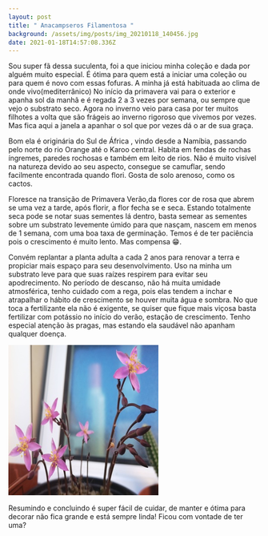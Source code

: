 ```yaml
---
layout: post
title: " Anacampseros Filamentosa "
background: /assets/img/posts/img_20210118_140456.jpg
date: 2021-01-18T14:57:08.336Z
---
```

 Sou super fã dessa suculenta, foi a que iniciou minha coleção e dada por alguém muito especial. É ótima para quem está a iniciar uma coleção ou para quem é novo com essas fofuras.
A minha já está habituada ao clima de onde vivo(mediterrânico)
No início da primavera vai para o exterior e apanha sol da manhã e é regada 2 a 3 vezes por semana, ou sempre que vejo o substrato seco. Agora no inverno veio para casa por ter muitos filhotes a volta que são frágeis ao inverno rigoroso que vivemos por vezes. Mas fica aqui a janela a apanhar o sol que por vezes dá o ar de sua graça. 

Bom ela é originária do Sul de África , vindo desde a Namíbia, passando pelo norte do rio Orange até o Karoo central. Habita em fendas de rochas íngremes, paredes rochosas e também em leito de rios. Não é muito visível na natureza devido ao seu aspecto, consegue se camuflar, sendo facilmente encontrada quando flori. Gosta de solo arenoso, como os cactos.

 Floresce na transição de Primavera Verão,da flores cor de rosa que abrem se uma vez a tarde, após florir, a flor fecha se e seca. Estando totalmente seca pode se notar suas sementes lá dentro, basta semear as sementes sobre um substrato levemente úmido para que nasçam, nascem em menos de 1 semana, com uma boa taxa de germinação. Temos é de ter paciência pois o crescimento é muito lento. Mas compensa 😁. 

Convém replantar a planta adulta a cada 2 anos para renovar a terra e propiciar mais espaço para seu desenvolvimento. Uso na minha um substrato leve para que suas raízes respirem para evitar seu apodrecimento. No período de descanso, não há muita umidade atmosférica, tenho cuidado com a rega, pois elas tendem a inchar e atrapalhar o hábito de crescimento se houver muita água e sombra. No que toca a fertilizante ela não é exigente, se quiser que fique mais viçosa basta fertilizar com potássio no início do verão, estação de crescimento. Tenho especial atenção às pragas, mas estando ela saudável não apanham qualquer doença. 

![](/assets/img/posts/bloggif_6006c0684bc9b.jpeg)

Resumindo e concluindo é super fácil de cuidar, de manter e ótima para decorar não fica grande e está sempre linda! 
Ficou com vontade de ter uma?